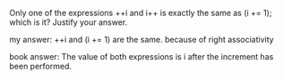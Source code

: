 Only one of the expressions ++i and i++ is exactly the same as (i += 1); which is it? Justify your answer.

my answer:
++i and (i += 1) are the same. because of right associativity  

book answer:
The value of both expressions is i after the increment has been performed.

